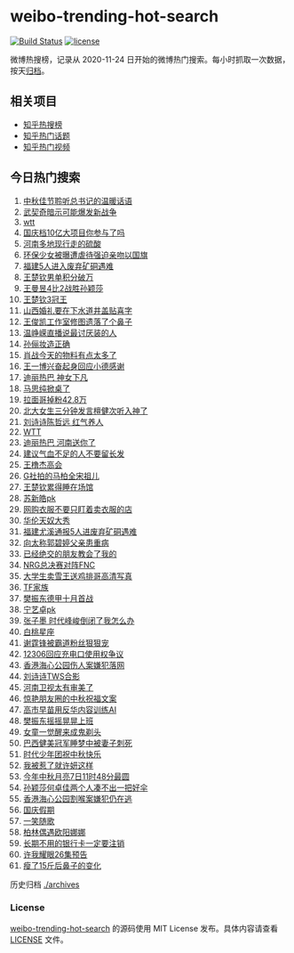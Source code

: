 # weibo-trending-hot-search

[![Build Status](https://github.com/justjavac/weibo-trending-hot-search/workflows/ci/badge.svg?branch=master)](https://github.com/justjavac/weibo-trending-hot-search/actions)
[![license](https://img.shields.io/github/license/justjavac/weibo-trending-hot-search)](https://github.com/justjavac/weibo-trending-hot-search/blob/master/LICENSE)

微博热搜榜，记录从 2020-11-24 日开始的微博热门搜索。每小时抓取一次数据，按天[归档](./archives)。

## 相关项目

- [知乎热搜榜](https://github.com/justjavac/zhihu-trending-top-search)
- [知乎热门话题](https://github.com/justjavac/zhihu-trending-hot-questions)
- [知乎热门视频](https://github.com/justjavac/zhihu-trending-hot-video)

## 今日热门搜索

<!-- BEGIN -->
<!-- 最后更新时间 Mon Oct 06 2025 01:06:55 GMT+0800 (China Standard Time) -->

1. [中秋佳节聆听总书记的温暖话语](https://s.weibo.com//weibo?q=%23%E4%B8%AD%E7%A7%8B%E4%BD%B3%E8%8A%82%E8%81%86%E5%90%AC%E6%80%BB%E4%B9%A6%E8%AE%B0%E7%9A%84%E6%B8%A9%E6%9A%96%E8%AF%9D%E8%AF%AD%23&Refer=new_time)
1. [武契奇暗示可能爆发新战争](https://s.weibo.com//weibo?q=%23%E6%AD%A6%E5%A5%91%E5%A5%87%E6%9A%97%E7%A4%BA%E5%8F%AF%E8%83%BD%E7%88%86%E5%8F%91%E6%96%B0%E6%88%98%E4%BA%89%23&t=31&band_rank=1&Refer=top)
1. [wtt](https://s.weibo.com//weibo?q=wtt&t=31&band_rank=2&Refer=top)
1. [国庆档10亿大项目你参与了吗](https://s.weibo.com//weibo?q=%23%E5%9B%BD%E5%BA%86%E6%A1%A310%E4%BA%BF%E5%A4%A7%E9%A1%B9%E7%9B%AE%E4%BD%A0%E5%8F%82%E4%B8%8E%E4%BA%86%E5%90%97%23&t=31&band_rank=3&Refer=top)
1. [河南多地现行走的硫酸](https://s.weibo.com//weibo?q=%23%E6%B2%B3%E5%8D%97%E5%A4%9A%E5%9C%B0%E7%8E%B0%E8%A1%8C%E8%B5%B0%E7%9A%84%E7%A1%AB%E9%85%B8%23&t=31&band_rank=1&Refer=top)
1. [环保少女被曝遭虐待强迫亲吻以国旗](https://s.weibo.com//weibo?q=%23%E7%8E%AF%E4%BF%9D%E5%B0%91%E5%A5%B3%E8%A2%AB%E6%9B%9D%E9%81%AD%E8%99%90%E5%BE%85%E5%BC%BA%E8%BF%AB%E4%BA%B2%E5%90%BB%E4%BB%A5%E5%9B%BD%E6%97%97%23&t=31&band_rank=7&Refer=top)
1. [福建5人进入废弃矿硐遇难](https://s.weibo.com//weibo?q=%23%E7%A6%8F%E5%BB%BA5%E4%BA%BA%E8%BF%9B%E5%85%A5%E5%BA%9F%E5%BC%83%E7%9F%BF%E7%A1%90%E9%81%87%E9%9A%BE%23&t=31&band_rank=27&Refer=top)
1. [王楚钦男单积分破万](https://s.weibo.com//weibo?q=%E7%8E%8B%E6%A5%9A%E9%92%A6%E7%94%B7%E5%8D%95%E7%A7%AF%E5%88%86%E7%A0%B4%E4%B8%87&t=31&band_rank=8&Refer=top)
1. [王曼昱4比2战胜孙颖莎](https://s.weibo.com//weibo?q=%23%E7%8E%8B%E6%9B%BC%E6%98%B14%E6%AF%942%E6%88%98%E8%83%9C%E5%AD%99%E9%A2%96%E8%8E%8E%23&t=31&band_rank=6&Refer=top)
1. [王楚钦3冠王](https://s.weibo.com//weibo?q=%E7%8E%8B%E6%A5%9A%E9%92%A63%E5%86%A0%E7%8E%8B&t=31&band_rank=5&Refer=top)
1. [山西婚礼要在下水道井盖贴喜字](https://s.weibo.com//weibo?q=%23%E5%B1%B1%E8%A5%BF%E5%A9%9A%E7%A4%BC%E8%A6%81%E5%9C%A8%E4%B8%8B%E6%B0%B4%E9%81%93%E4%BA%95%E7%9B%96%E8%B4%B4%E5%96%9C%E5%AD%97%23&t=31&band_rank=2&Refer=top)
1. [王俊凯工作室修图遗落了个鼻子](https://s.weibo.com//weibo?q=%E7%8E%8B%E4%BF%8A%E5%87%AF%E5%B7%A5%E4%BD%9C%E5%AE%A4%E4%BF%AE%E5%9B%BE%E9%81%97%E8%90%BD%E4%BA%86%E4%B8%AA%E9%BC%BB%E5%AD%90&t=31&band_rank=11&Refer=top)
1. [温峥嵘直播说最讨厌装的人](https://s.weibo.com//weibo?q=%23%E6%B8%A9%E5%B3%A5%E5%B5%98%E7%9B%B4%E6%92%AD%E8%AF%B4%E6%9C%80%E8%AE%A8%E5%8E%8C%E8%A3%85%E7%9A%84%E4%BA%BA%23&t=31&band_rank=24&Refer=top)
1. [孙俪妆造正确](https://s.weibo.com//weibo?q=%E5%AD%99%E4%BF%AA%E5%A6%86%E9%80%A0%E6%AD%A3%E7%A1%AE&t=31&band_rank=14&Refer=top)
1. [肖战今天的物料有点太多了](https://s.weibo.com//weibo?q=%23%E8%82%96%E6%88%98%E4%BB%8A%E5%A4%A9%E7%9A%84%E7%89%A9%E6%96%99%E6%9C%89%E7%82%B9%E5%A4%AA%E5%A4%9A%E4%BA%86%23&t=31&band_rank=11&Refer=top)
1. [王一博兴奋起身回应小德感谢](https://s.weibo.com//weibo?q=%E7%8E%8B%E4%B8%80%E5%8D%9A%E5%85%B4%E5%A5%8B%E8%B5%B7%E8%BA%AB%E5%9B%9E%E5%BA%94%E5%B0%8F%E5%BE%B7%E6%84%9F%E8%B0%A2&t=31&band_rank=15&Refer=top)
1. [迪丽热巴 神女下凡](https://s.weibo.com//weibo?q=%E8%BF%AA%E4%B8%BD%E7%83%AD%E5%B7%B4%20%E7%A5%9E%E5%A5%B3%E4%B8%8B%E5%87%A1&t=31&band_rank=21&Refer=top)
1. [马思纯掀桌了](https://s.weibo.com//weibo?q=%E9%A9%AC%E6%80%9D%E7%BA%AF%E6%8E%80%E6%A1%8C%E4%BA%86&t=31&band_rank=13&Refer=top)
1. [拉面哥掉粉42.8万](https://s.weibo.com//weibo?q=%23%E6%8B%89%E9%9D%A2%E5%93%A5%E6%8E%89%E7%B2%8942.8%E4%B8%87%23&t=31&band_rank=12&Refer=top)
1. [北大女生三分钟发言檀健次听入神了](https://s.weibo.com//weibo?q=%E5%8C%97%E5%A4%A7%E5%A5%B3%E7%94%9F%E4%B8%89%E5%88%86%E9%92%9F%E5%8F%91%E8%A8%80%E6%AA%80%E5%81%A5%E6%AC%A1%E5%90%AC%E5%85%A5%E7%A5%9E%E4%BA%86&t=31&band_rank=28&Refer=top)
1. [刘诗诗陈哲远 红气养人](https://s.weibo.com//weibo?q=%E5%88%98%E8%AF%97%E8%AF%97%E9%99%88%E5%93%B2%E8%BF%9C%20%E7%BA%A2%E6%B0%94%E5%85%BB%E4%BA%BA&t=31&band_rank=20&Refer=top)
1. [WTT](https://s.weibo.com//weibo?q=WTT&t=31&band_rank=21&Refer=top)
1. [迪丽热巴 河南送你了](https://s.weibo.com//weibo?q=%E8%BF%AA%E4%B8%BD%E7%83%AD%E5%B7%B4%20%E6%B2%B3%E5%8D%97%E9%80%81%E4%BD%A0%E4%BA%86&t=31&band_rank=15&Refer=top)
1. [建议气血不足的人不要留长发](https://s.weibo.com//weibo?q=%23%E5%BB%BA%E8%AE%AE%E6%B0%94%E8%A1%80%E4%B8%8D%E8%B6%B3%E7%9A%84%E4%BA%BA%E4%B8%8D%E8%A6%81%E7%95%99%E9%95%BF%E5%8F%91%23&t=31&band_rank=22&Refer=top)
1. [王橹杰高会](https://s.weibo.com//weibo?q=%E7%8E%8B%E6%A9%B9%E6%9D%B0%E9%AB%98%E4%BC%9A&t=31&band_rank=25&Refer=top)
1. [G社拍的马柏全宋祖儿](https://s.weibo.com//weibo?q=%23G%E7%A4%BE%E6%8B%8D%E7%9A%84%E9%A9%AC%E6%9F%8F%E5%85%A8%E5%AE%8B%E7%A5%96%E5%84%BF%23&t=31&band_rank=23&Refer=top)
1. [王楚钦累得睡在场馆](https://s.weibo.com//weibo?q=%E7%8E%8B%E6%A5%9A%E9%92%A6%E7%B4%AF%E5%BE%97%E7%9D%A1%E5%9C%A8%E5%9C%BA%E9%A6%86&t=31&band_rank=4&Refer=top)
1. [苏新皓pk](https://s.weibo.com//weibo?q=%E8%8B%8F%E6%96%B0%E7%9A%93pk&t=31&band_rank=32&Refer=top)
1. [网购衣服不要只盯着卖衣服的店](https://s.weibo.com//weibo?q=%23%E7%BD%91%E8%B4%AD%E8%A1%A3%E6%9C%8D%E4%B8%8D%E8%A6%81%E5%8F%AA%E7%9B%AF%E7%9D%80%E5%8D%96%E8%A1%A3%E6%9C%8D%E7%9A%84%E5%BA%97%23&t=31&band_rank=26&Refer=top)
1. [华伦天奴大秀](https://s.weibo.com//weibo?q=%E5%8D%8E%E4%BC%A6%E5%A4%A9%E5%A5%B4%E5%A4%A7%E7%A7%80&t=31&band_rank=19&Refer=top)
1. [福建尤溪通报5人进废弃矿硐遇难](https://s.weibo.com//weibo?q=%23%E7%A6%8F%E5%BB%BA%E5%B0%A4%E6%BA%AA%E9%80%9A%E6%8A%A55%E4%BA%BA%E8%BF%9B%E5%BA%9F%E5%BC%83%E7%9F%BF%E7%A1%90%E9%81%87%E9%9A%BE%23&t=31&band_rank=30&Refer=top)
1. [向太称郭碧婷父亲患重病](https://s.weibo.com//weibo?q=%23%E5%90%91%E5%A4%AA%E7%A7%B0%E9%83%AD%E7%A2%A7%E5%A9%B7%E7%88%B6%E4%BA%B2%E6%82%A3%E9%87%8D%E7%97%85%23&t=31&band_rank=31&Refer=top)
1. [已经绝交的朋友教会了我的](https://s.weibo.com//weibo?q=%E5%B7%B2%E7%BB%8F%E7%BB%9D%E4%BA%A4%E7%9A%84%E6%9C%8B%E5%8F%8B%E6%95%99%E4%BC%9A%E4%BA%86%E6%88%91%E7%9A%84&t=31&band_rank=35&Refer=top)
1. [NRG总决赛对阵FNC](https://s.weibo.com//weibo?q=%23NRG%E6%80%BB%E5%86%B3%E8%B5%9B%E5%AF%B9%E9%98%B5FNC%23&t=31&band_rank=33&Refer=top)
1. [大学生卖雪王送鸡排哥高清写真](https://s.weibo.com//weibo?q=%23%E5%A4%A7%E5%AD%A6%E7%94%9F%E5%8D%96%E9%9B%AA%E7%8E%8B%E9%80%81%E9%B8%A1%E6%8E%92%E5%93%A5%E9%AB%98%E6%B8%85%E5%86%99%E7%9C%9F%23&t=31&band_rank=10&Refer=top)
1. [TF家族](https://s.weibo.com//weibo?q=TF%E5%AE%B6%E6%97%8F&t=31&band_rank=16&Refer=top)
1. [樊振东德甲十月首战](https://s.weibo.com//weibo?q=%23%E6%A8%8A%E6%8C%AF%E4%B8%9C%E5%BE%B7%E7%94%B2%E5%8D%81%E6%9C%88%E9%A6%96%E6%88%98%23&t=31&band_rank=46&Refer=top)
1. [宁艺卓pk](https://s.weibo.com//weibo?q=%E5%AE%81%E8%89%BA%E5%8D%93pk&t=31&band_rank=38&Refer=top)
1. [张子墨 时代峰峻倒闭了我怎么办](https://s.weibo.com//weibo?q=%E5%BC%A0%E5%AD%90%E5%A2%A8%20%E6%97%B6%E4%BB%A3%E5%B3%B0%E5%B3%BB%E5%80%92%E9%97%AD%E4%BA%86%E6%88%91%E6%80%8E%E4%B9%88%E5%8A%9E&t=31&band_rank=17&Refer=top)
1. [白桃星座](https://s.weibo.com//weibo?q=%23%E7%99%BD%E6%A1%83%E6%98%9F%E5%BA%A7%23&t=31&band_rank=9&Refer=top)
1. [谢霆锋被霸道粉丝狠狠宠](https://s.weibo.com//weibo?q=%E8%B0%A2%E9%9C%86%E9%94%8B%E8%A2%AB%E9%9C%B8%E9%81%93%E7%B2%89%E4%B8%9D%E7%8B%A0%E7%8B%A0%E5%AE%A0&t=31&band_rank=18&Refer=top)
1. [12306回应充电口使用权争议](https://s.weibo.com//weibo?q=%2312306%E5%9B%9E%E5%BA%94%E5%85%85%E7%94%B5%E5%8F%A3%E4%BD%BF%E7%94%A8%E6%9D%83%E4%BA%89%E8%AE%AE%23&t=31&band_rank=44&Refer=top)
1. [香港海心公园伤人案嫌犯落网](https://s.weibo.com//weibo?q=%23%E9%A6%99%E6%B8%AF%E6%B5%B7%E5%BF%83%E5%85%AC%E5%9B%AD%E4%BC%A4%E4%BA%BA%E6%A1%88%E5%AB%8C%E7%8A%AF%E8%90%BD%E7%BD%91%23&t=31&band_rank=20&Refer=top)
1. [刘诗诗TWS合影](https://s.weibo.com//weibo?q=%23%E5%88%98%E8%AF%97%E8%AF%97TWS%E5%90%88%E5%BD%B1%23&t=31&band_rank=33&Refer=top)
1. [河南卫视太有审美了](https://s.weibo.com//weibo?q=%E6%B2%B3%E5%8D%97%E5%8D%AB%E8%A7%86%E5%A4%AA%E6%9C%89%E5%AE%A1%E7%BE%8E%E4%BA%86&t=31&band_rank=36&Refer=top)
1. [惊艳朋友圈的中秋祝福文案](https://s.weibo.com//weibo?q=%23%E6%83%8A%E8%89%B3%E6%9C%8B%E5%8F%8B%E5%9C%88%E7%9A%84%E4%B8%AD%E7%A7%8B%E7%A5%9D%E7%A6%8F%E6%96%87%E6%A1%88%23&t=31&band_rank=45&Refer=top)
1. [高市早苗用反华内容训练AI](https://s.weibo.com//weibo?q=%23%E9%AB%98%E5%B8%82%E6%97%A9%E8%8B%97%E7%94%A8%E5%8F%8D%E5%8D%8E%E5%86%85%E5%AE%B9%E8%AE%AD%E7%BB%83AI%23&t=31&band_rank=47&Refer=top)
1. [樊振东摇摇晃晃上班](https://s.weibo.com//weibo?q=%E6%A8%8A%E6%8C%AF%E4%B8%9C%E6%91%87%E6%91%87%E6%99%83%E6%99%83%E4%B8%8A%E7%8F%AD&t=31&band_rank=37&Refer=top)
1. [女童一觉醒来成鬼剃头](https://s.weibo.com//weibo?q=%23%E5%A5%B3%E7%AB%A5%E4%B8%80%E8%A7%89%E9%86%92%E6%9D%A5%E6%88%90%E9%AC%BC%E5%89%83%E5%A4%B4%23&t=31&band_rank=45&Refer=top)
1. [巴西健美冠军睡梦中被妻子刺死](https://s.weibo.com//weibo?q=%23%E5%B7%B4%E8%A5%BF%E5%81%A5%E7%BE%8E%E5%86%A0%E5%86%9B%E7%9D%A1%E6%A2%A6%E4%B8%AD%E8%A2%AB%E5%A6%BB%E5%AD%90%E5%88%BA%E6%AD%BB%23&t=31&band_rank=42&Refer=top)
1. [时代少年团祝中秋快乐](https://s.weibo.com//weibo?q=%23%E6%97%B6%E4%BB%A3%E5%B0%91%E5%B9%B4%E5%9B%A2%E7%A5%9D%E4%B8%AD%E7%A7%8B%E5%BF%AB%E4%B9%90%23&t=31&band_rank=50&Refer=top)
1. [我被惹了就许妍这样](https://s.weibo.com//weibo?q=%E6%88%91%E8%A2%AB%E6%83%B9%E4%BA%86%E5%B0%B1%E8%AE%B8%E5%A6%8D%E8%BF%99%E6%A0%B7&t=31&band_rank=29&Refer=top)
1. [今年中秋月亮7日11时48分最圆](https://s.weibo.com//weibo?q=%23%E4%BB%8A%E5%B9%B4%E4%B8%AD%E7%A7%8B%E6%9C%88%E4%BA%AE7%E6%97%A511%E6%97%B648%E5%88%86%E6%9C%80%E5%9C%86%23&t=31&band_rank=30&Refer=top)
1. [孙颖莎何卓佳两个人凑不出一把好伞](https://s.weibo.com//weibo?q=%E5%AD%99%E9%A2%96%E8%8E%8E%E4%BD%95%E5%8D%93%E4%BD%B3%E4%B8%A4%E4%B8%AA%E4%BA%BA%E5%87%91%E4%B8%8D%E5%87%BA%E4%B8%80%E6%8A%8A%E5%A5%BD%E4%BC%9E&t=31&band_rank=34&Refer=top)
1. [香港海心公园割喉案嫌犯仍在逃](https://s.weibo.com//weibo?q=%23%E9%A6%99%E6%B8%AF%E6%B5%B7%E5%BF%83%E5%85%AC%E5%9B%AD%E5%89%B2%E5%96%89%E6%A1%88%E5%AB%8C%E7%8A%AF%E4%BB%8D%E5%9C%A8%E9%80%83%23&t=31&band_rank=39&Refer=top)
1. [国庆假期](https://s.weibo.com//weibo?q=%23%E5%9B%BD%E5%BA%86%E5%81%87%E6%9C%9F%23&t=31&band_rank=40&Refer=top)
1. [一笑随歌](https://s.weibo.com//weibo?q=%E4%B8%80%E7%AC%91%E9%9A%8F%E6%AD%8C&t=31&band_rank=41&Refer=top)
1. [柏林偶遇欧阳娜娜](https://s.weibo.com//weibo?q=%E6%9F%8F%E6%9E%97%E5%81%B6%E9%81%87%E6%AC%A7%E9%98%B3%E5%A8%9C%E5%A8%9C&t=31&band_rank=43&Refer=top)
1. [长期不用的银行卡一定要注销](https://s.weibo.com//weibo?q=%E9%95%BF%E6%9C%9F%E4%B8%8D%E7%94%A8%E7%9A%84%E9%93%B6%E8%A1%8C%E5%8D%A1%E4%B8%80%E5%AE%9A%E8%A6%81%E6%B3%A8%E9%94%80&t=31&band_rank=48&Refer=top)
1. [许我耀眼26集预告](https://s.weibo.com//weibo?q=%23%E8%AE%B8%E6%88%91%E8%80%80%E7%9C%BC26%E9%9B%86%E9%A2%84%E5%91%8A%23&t=31&band_rank=49&Refer=top)
1. [瘦了15斤后鼻子的变化](https://s.weibo.com//weibo?q=%E7%98%A6%E4%BA%8615%E6%96%A4%E5%90%8E%E9%BC%BB%E5%AD%90%E7%9A%84%E5%8F%98%E5%8C%96&t=31&band_rank=50&Refer=top)

<!-- END -->

历史归档 [./archives](./archives)

### License

[weibo-trending-hot-search](https://github.com/justjavac/weibo-trending-hot-search) 的源码使用 MIT License
发布。具体内容请查看 [LICENSE](./LICENSE) 文件。
